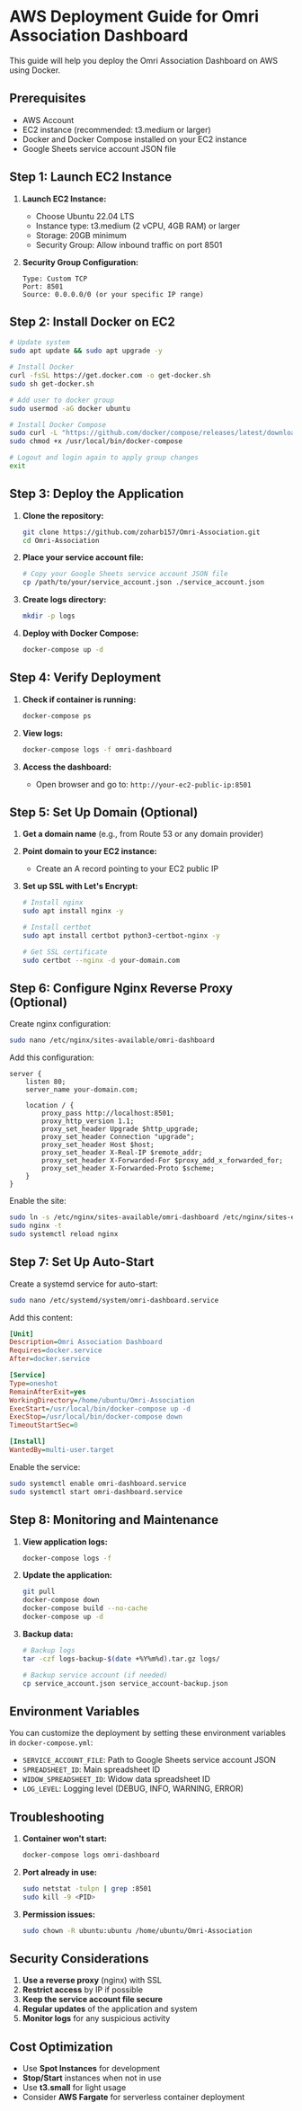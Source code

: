 # AWS Deployment Guide for Omri Association Dashboard

This guide will help you deploy the Omri Association Dashboard on AWS using Docker.

## Prerequisites

- AWS Account
- EC2 instance (recommended: t3.medium or larger)
- Docker and Docker Compose installed on your EC2 instance
- Google Sheets service account JSON file

## Step 1: Launch EC2 Instance

1. **Launch EC2 Instance:**
   - Choose Ubuntu 22.04 LTS
   - Instance type: t3.medium (2 vCPU, 4GB RAM) or larger
   - Storage: 20GB minimum
   - Security Group: Allow inbound traffic on port 8501

2. **Security Group Configuration:**
   ```
   Type: Custom TCP
   Port: 8501
   Source: 0.0.0.0/0 (or your specific IP range)
   ```

## Step 2: Install Docker on EC2

```bash
# Update system
sudo apt update && sudo apt upgrade -y

# Install Docker
curl -fsSL https://get.docker.com -o get-docker.sh
sudo sh get-docker.sh

# Add user to docker group
sudo usermod -aG docker ubuntu

# Install Docker Compose
sudo curl -L "https://github.com/docker/compose/releases/latest/download/docker-compose-$(uname -s)-$(uname -m)" -o /usr/local/bin/docker-compose
sudo chmod +x /usr/local/bin/docker-compose

# Logout and login again to apply group changes
exit
```

## Step 3: Deploy the Application

1. **Clone the repository:**
   ```bash
   git clone https://github.com/zoharb157/Omri-Association.git
   cd Omri-Association
   ```

2. **Place your service account file:**
   ```bash
   # Copy your Google Sheets service account JSON file
   cp /path/to/your/service_account.json ./service_account.json
   ```

3. **Create logs directory:**
   ```bash
   mkdir -p logs
   ```

4. **Deploy with Docker Compose:**
   ```bash
   docker-compose up -d
   ```

## Step 4: Verify Deployment

1. **Check if container is running:**
   ```bash
   docker-compose ps
   ```

2. **View logs:**
   ```bash
   docker-compose logs -f omri-dashboard
   ```

3. **Access the dashboard:**
   - Open browser and go to: `http://your-ec2-public-ip:8501`

## Step 5: Set Up Domain (Optional)

1. **Get a domain name** (e.g., from Route 53 or any domain provider)

2. **Point domain to your EC2 instance:**
   - Create an A record pointing to your EC2 public IP

3. **Set up SSL with Let's Encrypt:**
   ```bash
   # Install nginx
   sudo apt install nginx -y
   
   # Install certbot
   sudo apt install certbot python3-certbot-nginx -y
   
   # Get SSL certificate
   sudo certbot --nginx -d your-domain.com
   ```

## Step 6: Configure Nginx Reverse Proxy (Optional)

Create nginx configuration:

```bash
sudo nano /etc/nginx/sites-available/omri-dashboard
```

Add this configuration:

```nginx
server {
    listen 80;
    server_name your-domain.com;

    location / {
        proxy_pass http://localhost:8501;
        proxy_http_version 1.1;
        proxy_set_header Upgrade $http_upgrade;
        proxy_set_header Connection "upgrade";
        proxy_set_header Host $host;
        proxy_set_header X-Real-IP $remote_addr;
        proxy_set_header X-Forwarded-For $proxy_add_x_forwarded_for;
        proxy_set_header X-Forwarded-Proto $scheme;
    }
}
```

Enable the site:
```bash
sudo ln -s /etc/nginx/sites-available/omri-dashboard /etc/nginx/sites-enabled/
sudo nginx -t
sudo systemctl reload nginx
```

## Step 7: Set Up Auto-Start

Create a systemd service for auto-start:

```bash
sudo nano /etc/systemd/system/omri-dashboard.service
```

Add this content:

```ini
[Unit]
Description=Omri Association Dashboard
Requires=docker.service
After=docker.service

[Service]
Type=oneshot
RemainAfterExit=yes
WorkingDirectory=/home/ubuntu/Omri-Association
ExecStart=/usr/local/bin/docker-compose up -d
ExecStop=/usr/local/bin/docker-compose down
TimeoutStartSec=0

[Install]
WantedBy=multi-user.target
```

Enable the service:
```bash
sudo systemctl enable omri-dashboard.service
sudo systemctl start omri-dashboard.service
```

## Step 8: Monitoring and Maintenance

1. **View application logs:**
   ```bash
   docker-compose logs -f
   ```

2. **Update the application:**
   ```bash
   git pull
   docker-compose down
   docker-compose build --no-cache
   docker-compose up -d
   ```

3. **Backup data:**
   ```bash
   # Backup logs
   tar -czf logs-backup-$(date +%Y%m%d).tar.gz logs/
   
   # Backup service account (if needed)
   cp service_account.json service_account-backup.json
   ```

## Environment Variables

You can customize the deployment by setting these environment variables in `docker-compose.yml`:

- `SERVICE_ACCOUNT_FILE`: Path to Google Sheets service account JSON
- `SPREADSHEET_ID`: Main spreadsheet ID
- `WIDOW_SPREADSHEET_ID`: Widow data spreadsheet ID
- `LOG_LEVEL`: Logging level (DEBUG, INFO, WARNING, ERROR)

## Troubleshooting

1. **Container won't start:**
   ```bash
   docker-compose logs omri-dashboard
   ```

2. **Port already in use:**
   ```bash
   sudo netstat -tulpn | grep :8501
   sudo kill -9 <PID>
   ```

3. **Permission issues:**
   ```bash
   sudo chown -R ubuntu:ubuntu /home/ubuntu/Omri-Association
   ```

## Security Considerations

1. **Use a reverse proxy** (nginx) with SSL
2. **Restrict access** by IP if possible
3. **Keep the service account file secure**
4. **Regular updates** of the application and system
5. **Monitor logs** for any suspicious activity

## Cost Optimization

- Use **Spot Instances** for development
- **Stop/Start** instances when not in use
- Use **t3.small** for light usage
- Consider **AWS Fargate** for serverless container deployment
